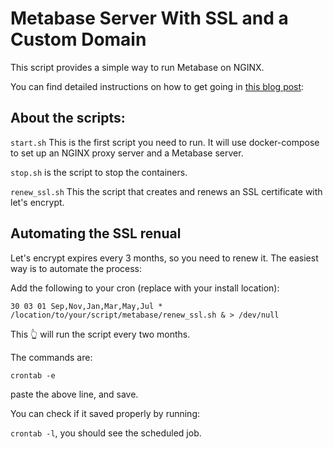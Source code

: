 # Metabase Server With SSL and a Custom Domain

This script provides a simple way to run Metabase on NGINX.

You can find detailed instructions on how to get going in [this blog post](www.sabi.me):

## About the scripts:

`start.sh` This is the first script you need to run. It will use docker-compose to set up an NGINX proxy server and a Metabase server.

`stop.sh` is the script to stop the containers.

`renew_ssl.sh` This the script that creates and renews an SSL certificate with let's encrypt.


## Automating the SSL renual

Let's encrypt expires every 3 months, so you need to renew it. The easiest way is to automate the process:

Add the following to your cron (replace with your install location):

`30 03 01 Sep,Nov,Jan,Mar,May,Jul * /location/to/your/script/metabase/renew_ssl.sh & > /dev/null`

This 👆 will run the script every two months.

The commands are:

`crontab -e`

paste the above line, and save.

You can check if it saved properly by running:

`crontab -l`, you should see the scheduled job.